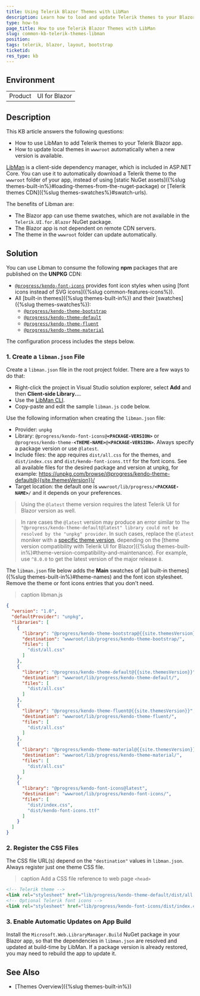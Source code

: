 ```yaml
---
title: Using Telerik Blazor Themes with LibMan
description: Learn how to load and update Telerik themes to your Blazor app with the LibMan client library tool.
type: how-to
page_title: How to use Telerik Blazor Themes with LibMan
slug: common-kb-telerik-themes-libman
position: 
tags: telerik, blazor, layout, bootstrap
ticketid:
res_type: kb
---
```


## Environment

<table>
    <tbody>
        <tr>
            <td>Product</td>
            <td>UI for Blazor</td>
        </tr>
    </tbody>
</table>


## Description

This KB article answers the following questions:

* How to use LibMan to add Telerik themes to your Telerik Blazor app.
* How to update local themes in `wwwroot` automatically when a new version is available.

[LibMan](https://learn.microsoft.com/en-us/aspnet/core/client-side/libman/) is a client-side dependency manager, which is included in ASP.NET Core. You can use it to automatically download a Telerik theme to the `wwwroot` folder of your app, instead of using [static NuGet assets]({%slug themes-built-in%}#loading-themes-from-the-nuget-package) or [Telerik themes CDN]({%slug themes-swatches%}#swatch-urls).

The benefits of Libman are:

* The Blazor app can use theme swatches, which are not available in the `Telerik.UI.for.Blazor` NuGet package.
* The Blazor app is not dependent on remote CDN servers.
* The theme in the `wwwroot` folder can update automatically.


## Solution

You can use Libman to consume the following **npm** packages that are published on the **UNPKG** CDN:

* [`@progress/kendo-font-icons`](https://www.npmjs.com/package/@progress/kendo-font-icons) provides font icon styles when using [font icons instead of SVG icons]({%slug common-features-icons%}).
* All [built-in themes]({%slug themes-built-in%}) and their [swatches]({%slug themes-swatches%}):
    * [`@progress/kendo-theme-bootstrap`](https://www.npmjs.com/package/@progress/kendo-theme-bootstrap)
    * [`@progress/kendo-theme-default`](https://www.npmjs.com/package/@progress/kendo-theme-default)
    * [`@progress/kendo-theme-fluent`](https://www.npmjs.com/package/@progress/kendo-theme-fluent)
    * [`@progress/kendo-theme-material`](https://www.npmjs.com/package/@progress/kendo-theme-material)

The configuration process includes the steps below.

### 1. Create a `libman.json` File

Create a `libman.json` file in the root project folder. There are a few ways to do that:

* Right-click the project in Visual Studio solution explorer, select **Add** and then **Client-side Library...**.
* Use the [LibMan CLI](https://learn.microsoft.com/en-us/aspnet/core/client-side/libman/libman-cli).
* Copy-paste and edit the sample `libman.js` code below.

Use the following information when creating the `libman.json` file:

* Provider: `unpkg`
* Library: <code>@progress/kendo-font-icons@**&lt;PACKAGE-VERSION&gt;**</code> or <code>@progress/kendo-theme-**&lt;THEME-NAME&gt;**@**&lt;PACKAGE-VERSION&gt;**</code>. Always specify a package version or use `@latest`.
* Include files: the app requires `dist/all.css` for the themes, and `dist/index.css` and `dist/kendo-font-icons.ttf` for the font icons. See all available files for the desired package and version at unpkg, for example: https://unpkg.com/browse/@progress/kendo-theme-default@{{site.themesVersion}}/
* Target location: the default one is <code>wwwroot/lib/progress/**&lt;PACKAGE-NAME&gt;**/</code> and it depends on your preferences.

> Using the `@latest` theme version requires the latest Telerik UI for Blazor version as well.

> In rare cases the `@latest` version may produce an error similar to `The "@progress/kendo-theme-default@latest" library could not be resolved by the "unpkg" provider`. In such cases, replace the `@latest` moniker with a [specific theme version](https://github.com/telerik/kendo-themes/releases), depending on the [theme version compatibility with Telerik UI for Blazor]({%slug themes-built-in%}#theme-version-compatibility-and-maintenance). For example, use `^8.0.0` to get the latest version of the major release `8`.

The `libman.json` file below adds the **Main** swatches of [all built-in themes]({%slug themes-built-in%}#theme-names) and the font icon stylesheet. Remove the theme or font icons entries that you don't need.

>caption libman.js

<div class="skip-repl"></div>

````json
{
  "version": "1.0",
  "defaultProvider": "unpkg",
  "libraries": [
    {
      "library": "@progress/kendo-theme-bootstrap@{{site.themesVersion}}",
      "destination": "wwwroot/lib/progress/kendo-theme-bootstrap/",
      "files": [
        "dist/all.css"
      ]
    },
    {
      "library": "@progress/kendo-theme-default@{{site.themesVersion}}",
      "destination": "wwwroot/lib/progress/kendo-theme-default/",
      "files": [
        "dist/all.css"
      ]
    },
    {
      "library": "@progress/kendo-theme-fluent@{{site.themesVersion}}",
      "destination": "wwwroot/lib/progress/kendo-theme-fluent/",
      "files": [
        "dist/all.css"
      ]
    },
    {
      "library": "@progress/kendo-theme-material@{{site.themesVersion}}",
      "destination": "wwwroot/lib/progress/kendo-theme-material/",
      "files": [
        "dist/all.css"
      ]
    },
    {
      "library": "@progress/kendo-font-icons@latest",
      "destination": "wwwroot/lib/progress/kendo-font-icons/",
      "files": [
        "dist/index.css",
        "dist/kendo-font-icons.ttf"
      ]
    }
  ]
}
````

### 2. Register the CSS Files

The CSS file URL(s) depend on the `"destination"` values in `libman.json`. Always register just one theme CSS file.

>caption Add a CSS file reference to web page `<head>`

<div class="skip-repl"></div>

````html
<!-- Telerik theme -->
<link rel="stylesheet" href="lib/progress/kendo-theme-default/dist/all.css" />
<!-- Optional Telerik font icons -->
<link rel="stylesheet" href="lib/progress/kendo-font-icons/dist/index.css" />
````

### 3. Enable Automatic Updates on App Build

Install the `Microsoft.Web.LibraryManager.Build` NuGet package in your Blazor app, so that the dependencies in `libman.json` are resolved and updated at build-time by LibMan. If a package version is already restored, you may need to rebuild the app to update it.


## See Also

* [Themes Overview]({%slug themes-built-in%})
